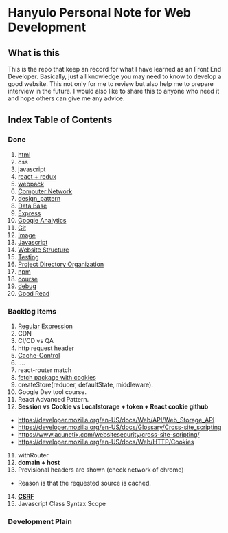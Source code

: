 # Hanyulo Personal Note for Web Development

## What is this
This is the repo that keep an record for what I have learned as an Front End Developer. Basically, just all knowledge you may need to know to develop a good website. This not only for me to review but also help me to prepare interview in the future. I would also like to share this to anyone who need it and hope others can give me any advice.

## Index Table of Contents

### Done
1. [html](./html/index.md)
2. css
3. javascript
4. [react + redux](./react_redux/index.md)
5. [webpack](./webpack/index.md)
6. [Computer Network](./computer_network/index.md)
7. [design_pattern](./design_pattern/index.md)
8. [Data Base](./data_base/index.md)
9. [Express](./express/index.md)
10. [Google Analytics](./ga/index.md)
11. [Git](./git/index.md)
12. [Image](./image/index.md)
13. [Javascript](./javascript/index.md)
14. [Website Structure](./structure/index.md)
15. [Testing](./testing/index.md)
16. [Project Directory Organization](./project_directory_organization)
17. [npm](./npm/index.md)
18. [course](./course/index.md)
19. [debug](./debug/index.md)
20. [Good Read](./good_read/index.md)

### Backlog Items
1. [Regular Expression](https://github.com/zeeshanu/learn-regex)
2. CDN
3. CI/CD vs QA
4. http request header
  1. [Cache-Control](https://developer.mozilla.org/en-US/docs/Web/HTTP/Headers/Cache-Control)
  2. ....
5. react-router match
6. [fetch package with cookies](https://github.com/github/fetch#sending-cookies)
7. createStore(reducer, defaultState, middleware).
8. Google Dev tool course.
9. React Advanced Pattern.
10. **Session vs Cookie vs Localstorage + token + React cookie github**
 * https://developer.mozilla.org/en-US/docs/Web/API/Web_Storage_API
 * https://developer.mozilla.org/en-US/docs/Glossary/Cross-site_scripting
 * https://www.acunetix.com/websitesecurity/cross-site-scripting/
 * https://developer.mozilla.org/en-US/docs/Web/HTTP/Cookies
11. withRouter
12. **domain + host**
13. Provisional headers are shown (check network of chrome)
  * Reason is that the requested source is cached.
14. [**CSRF**](https://www.acunetix.com/blog/articles/csrf-xss-brothers-arms/)
15. Javascript Class Syntax Scope

### Development Plain
